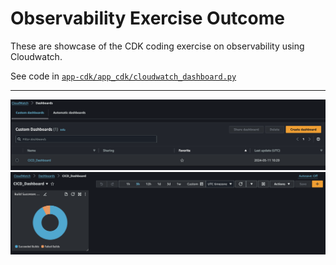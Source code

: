 # Observability Exercise Outcome

These are showcase of the CDK coding exercise on observability using Cloudwatch.

See code in [`app-cdk/app_cdk/cloudwatch_dashboard.py`](../../../app-cdk/app_cdk/cloudwatch_dashboard.py)

---

![observability-exercise1.png](observability-exercise1.png)
![observability-exercise1.png](observability-exercise2.png)
